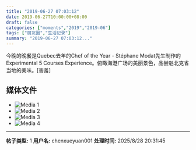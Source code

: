 ```yaml
---
title: "2019-06-27 07:03:12"
date: 2019-06-27T10:00:00+08:00
draft: false
categories: ["moments","2019","2019-06"]
tags: ["朋友圈","生活记录"]
summary: "2019-06-27 07:03:12..."
---
```


今晚的晚餐是Quebec去年的Chef of the Year - Stéphane Modat先生制作的Experimental 5 Courses Experience。俯瞰海港广场的美丽景色，品尝魁北克省当地的美味。[害羞]

## 媒体文件

- ![Media 1](/Moments/photos/2019-06-27/201906270703120.jpg)
- ![Media 2](/Moments/photos/2019-06-27/201906270703121.jpg)
- ![Media 3](/Moments/photos/2019-06-27/201906270703122.jpg)
- ![Media 4](/Moments/photos/2019-06-27/201906270703123.jpg)

---

**帖子类型:** 1
**用户名:** chenxueyuan001
**处理时间:** 2025/8/28 20:31:45